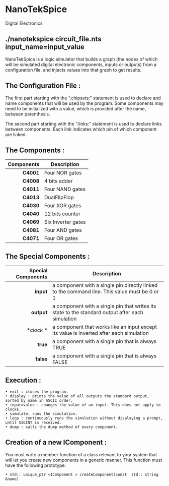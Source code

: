 # NanoTekSpice
Digital Electronics  

./nanotekspice circuit_file.nts input_name=input_value
-------------------------------------------------------

NanoTekSpice is a logic simulator that builds a graph (the nodes of which will be simulated digital electronic
components, inputs or outputs) from a configuration file, and injects values into that graph to get results.  

The Configuration File :
------------------------

The first part starting with the “.chipsets:” statement is used to declare
and name components that will be used by the program.
Some components may need to be initialized with a value, which is provided after the name, between
parenthesis.  

The second part starting with the “.links:” statement is used to declare links between components.
Each link indicates which pin of which component are linked.  


The Components :
----------------

| Components | Description        |
| ---------: | -------------------|
| **C4001**  | Four NOR gates     |
| **C4008**  | 4 bits adder       |
| **C4011**  | Four NAND gates    |
| **C4013**  | DualFlipFlop       |
| **C4030**  | Four XOR gates     |
| **C4040**  | 12 bits counter    |
| **C4069**  | Six Inverter gates |
| **C4081**  | Four AND gates     |
| **C4071**  | Four OR gates      |


The Special Components :
------------------------

| Special Components | Description                                                                                      |
| -----------------: | ------------------------------------------------------------------------------------------------ |
| **input**          | a component with a single pin directly linked to the command line. This value must be 0 or 1     |
| **output**         | a component with a single pin that writes its state to the standard output after each simulation |
| **clock* *         | a component that works like an input except its value is inverted after each simulation          |
| **true**           | a component with a single pin that is always TRUE                                                |
| **false**          | a component with a single pin that is always FALSE                                               |


Execution :
-----------

	• exit : closes the program.
	• display : prints the value of all outputs the standard output, sorted by name in ASCII order.
	• input=value : changes the value of an input. This does not apply to clocks.
	• simulate: runs the simulation.
	• loop : continuously runs the simulation without displaying a prompt, until SIGINT is received.
	• dump : calls the dump method of every component.


Creation of a new IComponent :
------------------------------

You must write a member function of a class relevant to your system
that will let you create new components in a generic manner.
This function must have the following prototype:

	• std:: unique_ptr <IComponent > createComponent(const  std:: string &name)